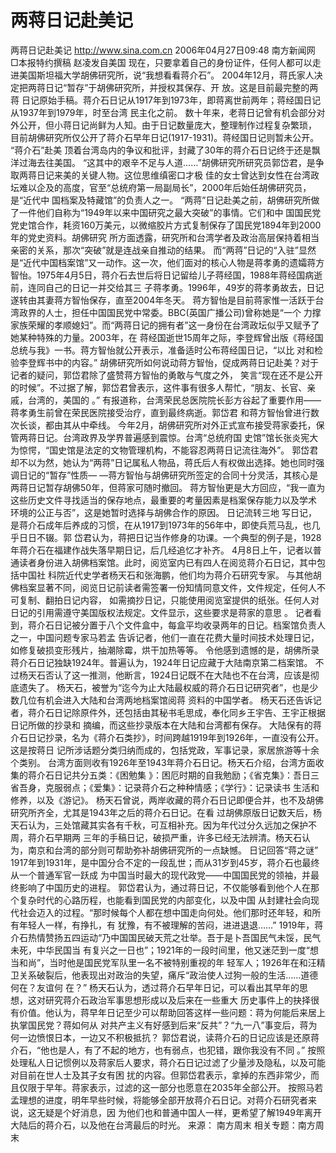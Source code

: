 # 两蒋日记赴美记

两蒋日记赴美记
http://www.sina.com.cn 2006年04月27日09:48 南方新闻网
□本报特约撰稿 赵凌发自美国
现在，只要拿着自己的身份证件，任何人都可以走进美国斯坦福大学胡佛研究所，说“我想看看蒋介石”。
2004年12月，蒋氏家人决定把两蒋日记“暂存”于胡佛研究所，并授权其保存、开
放。这是目前最完整的两蒋 日记原始手稿。蒋介石日记从1917年到1973年，即蒋离世前两年；蒋经国日记从1937年到1979年，时至台湾 民主化之前。
数十年来，老蒋日记曾有机会部分对外公开，但小蒋日记尚鲜为人知。由于日记数量庞大，整理制作过程复杂繁琐， 目前胡佛研究所仅公开了蒋介石早年日记(1917-1931)。蒋经国日记则暂未公开。
“蒋介石”赴美
顶着台湾岛内的争议和批评，封藏了30年的蒋介石日记终于还是飘洋过海去往美国。
“这其中的艰辛不足与人道……”胡佛研究所研究员郭岱君，是争取两蒋日记来美的关键人物。这位思维缜密口才极 佳的女士曾达到女性在台湾政坛难以企及的高度，官至“总统府第一局副局长”，2000年后始任胡佛研究员，是“近代中 国档案及特藏馆”的负责人之一。
“两蒋”日记赴美之前，胡佛研究所做了一件他们自称为“1949年以来中国研究之最大突破”的事情。它们和中 国国民党党史馆合作，耗资160万美元，以微缩胶片方式复制保存了国民党1894年到2000年的党史资料。胡佛研究 所方面透露，研究所和台湾学者及政治高层保持着相当亲密的关系，那次“突破”就是连战亲自推动的结果。
而“两蒋”日记的“入驻”显然是“近代中国档案馆”又一动作。这一次，他们面对的核心人物是蒋孝勇的遗孀蒋方 智怡。1975年4月5日，蒋介石去世后将日记留给儿子蒋经国，1988年蒋经国病逝前，连同自己的日记一并交给其三 子蒋孝勇。1996年，49岁的蒋孝勇故去，日记遂转由其妻蒋方智怡保存，直至2004年冬天。
蒋方智怡是目前蒋家惟一活跃于台湾政界的人士，担任中国国民党中常委。BBC(英国广播公司)曾称她是“一个 力撑家族荣耀的孝顺媳妇”。而“两蒋日记的拥有者”这一身份在台湾政坛似乎又赋予了她某种特殊的力量。2003年，在 蒋经国逝世15周年之际，李登辉曾出版《蒋经国总统与我》一书。蒋方智怡就公开表示，准备适时公布蒋经国日记，“以比 对和检验李登辉书中的内容。”
胡佛研究所如何说动蒋方智怡，促成两蒋日记赴美？对于记者的疑问，郭岱君除了盛赞蒋方智怡的勇敢与气度之外， 笑言“现在还不是公开的时候”。不过据了解，郭岱君曾表示，这件事有很多人帮忙，“朋友、长官、亲戚，台湾的，美国的 。”
有报道称，台湾荣民总医院院长彭方谷起了重要作用——蒋孝勇生前曾在荣民医院接受治疗，直到最终病逝。郭岱君 和蒋方智怡曾进行数次长谈，都由其从中牵线。
今年2月，胡佛研究所对外正式宣布接受蒋家委托，保管两蒋日记。台湾政界及学界普遍感到震惊。台湾“总统府国 史馆”馆长张炎宪大为惊愕，“国史馆是法定的文物管理机构，不能容忍两蒋日记流往海外”。
郭岱君却不以为然，她认为“两蒋”日记属私人物品，蒋氏后人有权做出选择。她也同时强调日记的“暂存”性质— —蒋方智怡与胡佛研究所签定的合同十分灵活，其核心是两蒋日记暂存胡佛50年，但蒋家可随时撤回。
蒋方智怡更是大方回应，“我一直为这些历史文件寻找适当的保存地点，最重要的考量因素是档案保存能力以及学术 环境的公正与否”，这是她暂时选择与胡佛合作的原因。
日记流转三地
写日记，是蒋介石成年后养成的习惯，在从1917到1973年的56年中，即使兵荒马乱，也几乎日日不辍。郭 岱君认为，蒋把日记当作修身的功课。一个典型的例子是，1928年蒋介石在福建作战失落早期日记，后几经追忆才补齐。
4月8日上午，记者以普通读者身份进入胡佛档案馆。此时，阅览室内已有四人在阅览蒋介石日记，其中包括中国社 科院近代史学者杨天石和张海鹏，他们均为蒋介石研究专家。
与其他胡佛档案显著不同，阅览日记前读者需签署一份知情同意文件，文件规定，任何人不可复制、翻拍日记内容， 如需摘抄日记，只能使用阅览室提供的纸张。任何人对日记的引用需遵守美国版权法规定。文件显示，这些要求是蒋家的意思 。
记者看到，蒋介石日记被分置于八个文件盒中，每盒平均收录两年的日记。档案馆负责人之一，中国问题专家马若孟 告诉记者，他们一直在花费大量时间技术处理日记，如修复破损变形残片，抽潮除霉，烘干加热等等。
令他感到遗憾的是，胡佛所录蒋介石日记独缺1924年。普遍认为，1924年日记应藏于大陆南京第二档案馆。 不过杨天石否认了这一推测，他断言，1924日记既不在大陆也不在台湾，应该是彻底遗失了。
杨天石，被誉为“迄今为止大陆最权威的蒋介石日记研究者”，也是少数几位有机会进入大陆和台湾两地档案馆阅蒋 资料的中国学者。
杨天石还告诉记者，蒋介石日记除原件外，还包括由其秘书毛思成，奉化同乡王宇告、王宇正根据日记所做的抄录和 摘编，而这些抄录版本在大陆和台湾都有保存。
大陆保有的蒋介石日记抄录，名为《蒋介石类抄》，时间跨越1919年到1926年，一直没有公开。这是按蒋日 记所涉话题分类归纳而成的，包括党政，军事记录，家居旅游等十余个类别。
台湾方面则收有1926年至1943年蒋介石日记。杨天石介绍，台湾方面收集的蒋介石日记共分五类：《困勉集 》：困厄时期的自我勉励；《省克集》：吾日三省吾身，克服弱点；《爱集》：记录蒋介石之种种情感；《学行》：记录读书 生活和修养，以及《游记》。
杨天石曾说，两岸收藏的蒋介石日记即便合并，也不及胡佛研究所齐全，尤其是1943年之后的蒋介石日记。在看 过胡佛原版日记数天后，杨天石认为，三处馆藏其实各有千秋，可互相补充。因为年代过分久远加之保护不周，蒋介石早期两 三年的手稿日记，破损严重，许多已经无法辨清。杨天石认为，南京和台湾的部分则可帮助弥补胡佛研究所的一点缺憾。
日记回答“蒋之谜”
1917年到1931年，是中国分合不定的一段乱世；而从31岁到45岁，蒋介石也最终从一个普通军官一跃成 为中国当时最大的现代政党——中国国民党的领袖，并最终影响了中国历史的进程。
郭岱君认为，通过蒋日记，不仅能够看到他个人在那个复杂时代的心路历程，也能看到国民党的内部变化，以及中国 从封建社会向现代社会迈入的过程。“那时候每个人都在想中国走向何处。他们那时还年轻，和所有年轻人一样，有挣扎，有 犹豫，有不被理解的苦闷，进进退退……”
1919年，蒋介石热情赞扬五四运动“乃中国国民破天荒之壮举。吾于是卜吾国民气未馁，民气未死，中华民国当 有复兴之一日也”；1921年的一段时间里，他又迷茫到一度“想当和尚”，当时他是国民党军队里一名不被特别重视的年 轻军人；1926年在和汪精卫关系破裂后，他表现出对政治的失望，痛斥“政治使人过狗一般的生活……道德何在？友谊何 在？”
杨天石认为，透过蒋介石早年日记，可以看出其早年的思想，这对研究蒋介石政治军事思想形成以及后来在一些重大 历史事件上的抉择很有价值。他认为，蒋早年日记至少可以帮助回答这样一些问题：蒋为何能后来居上执掌国民党？蒋如何从 对共产主义有好感到后来“反共”？“九一八”事变后，蒋为何一边愤恨日本，一边又不积极抵抗？
郭岱君说，读蒋介石的日记应该是还原蒋介石，“他也是人，有了不起的地方，也有弱点，也犯错，跟你我没有不同 。”
按照处理私人日记惯例以及蒋家后人要求，蒋介石日记过滤了少量涉及隐私，以及可能对目前在世人士及其子女有困 扰的内容。但郭岱君表示，拿掉的东西非常少，而且仅限于早年。蒋家表示，过滤的这一部分也愿意在2035年全部公开。
按照马若孟理想的进度，明年早些时候，将能够全部开放蒋介石日记。对蒋介石研究者来说，这无疑是个好消息，因 为他们也和普通中国人一样，更希望了解1949年离开大陆后的蒋介石，以及他在台湾最后的时光。 来源：
南方周末
相关专题：南方周末 

